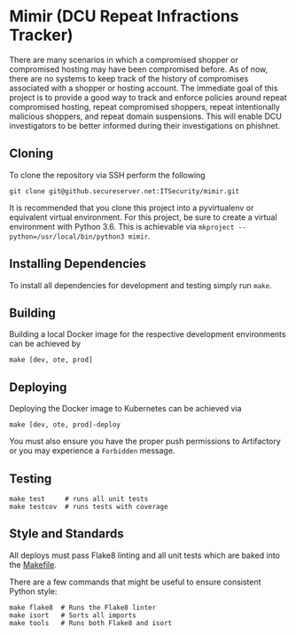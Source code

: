 # Mimir (DCU Repeat Infractions Tracker)
There are many scenarios in which a compromised shopper or compromised hosting may have been compromised before. As of now, there are no systems to keep track of the history of compromises associated with a shopper or hosting account.
The immediate goal of this project is to provide a good way to track and enforce policies around repeat compromised hosting, repeat compromised shoppers, repeat intentionally malicious shoppers, and repeat domain suspensions. This will enable DCU investigators to be better informed during their investigations on phishnet.

## Cloning
To clone the repository via SSH perform the following
```
git clone git@github.secureserver.net:ITSecurity/mimir.git
```

It is recommended that you clone this project into a pyvirtualenv or equivalent virtual environment. For this project, be sure to create a virtual environment with Python 3.6.
This is achievable via `mkproject --python=/usr/local/bin/python3 mimir`.

## Installing Dependencies
To install all dependencies for development and testing simply run `make`.

## Building
Building a local Docker image for the respective development environments can be achieved by
```
make [dev, ote, prod]
```

## Deploying
Deploying the Docker image to Kubernetes can be achieved via
```
make [dev, ote, prod]-deploy
```
You must also ensure you have the proper push permissions to Artifactory or you may experience a `Forbidden` message.

## Testing
```
make test     # runs all unit tests
make testcov  # runs tests with coverage
```

## Style and Standards
All deploys must pass Flake8 linting and all unit tests which are baked into the [Makefile](Makfile).

There are a few commands that might be useful to ensure consistent Python style:

```
make flake8  # Runs the Flake8 linter
make isort   # Sorts all imports
make tools   # Runs both Flake8 and isort
```
